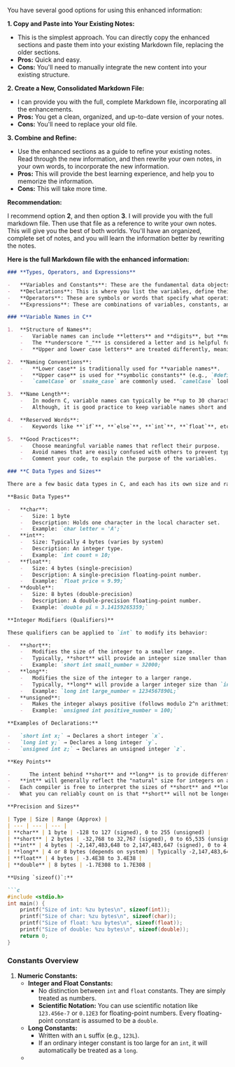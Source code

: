 You have several good options for using this enhanced information:

**1. Copy and Paste into Your Existing Notes:**

* This is the simplest approach. You can directly copy the enhanced sections and paste them into your existing Markdown file, replacing the older sections.
* **Pros:** Quick and easy.
* **Cons:** You'll need to manually integrate the new content into your existing structure.

**2. Create a New, Consolidated Markdown File:**

* I can provide you with the full, complete Markdown file, incorporating all the enhancements.
* **Pros:** You get a clean, organized, and up-to-date version of your notes.
* **Cons:** You'll need to replace your old file.

**3. Combine and Refine:**

* Use the enhanced sections as a guide to refine your existing notes. Read through the new information, and then rewrite your own notes, in your own words, to incorporate the new information.
* **Pros:** This will provide the best learning experience, and help you to memorize the information.
* **Cons:** This will take more time.

**Recommendation:**

I recommend option **2**, and then option **3**. I will provide you with the full markdown file. Then use that file as a reference to write your own notes. This will give you the best of both worlds. You'll have an organized, complete set of notes, and you will learn the information better by rewriting the notes.

**Here is the full Markdown file with the enhanced information:**

```markdown
### **Types, Operators, and Expressions**

-   **Variables and Constants**: These are the fundamental data objects that a program works with. Variables store values that can change during program execution, while constants hold fixed values.
-   **Declarations**: This is where you list the variables, define their types, and sometimes set their initial values. Proper declarations ensure the compiler knows how to allocate memory and interpret the data.
-   **Operators**: These are symbols or words that specify what operations to perform on variables and constants. C provides a rich set of operators, including arithmetic, relational, logical, bitwise, and assignment operators.
-   **Expressions**: These are combinations of variables, constants, and operators, used to produce new values. Understanding how expressions are evaluated is crucial for writing correct and efficient code.

### **Variable Names in C**

1.  **Structure of Names**:
    -   Variable names can include **letters** and **digits**, but **must start with a letter** or an underscore.
    -   The **underscore "_"** is considered a letter and is helpful for improving readability in long names (e.g., `total_sales`, `user_input`).
    -   **Upper and lower case letters** are treated differently, meaning `myVar` and `myvar` are distinct names (C is case-sensitive).

2.  **Naming Conventions**:
    -   **Lower case** is traditionally used for **variable names**.
    -   **Upper case** is used for **symbolic constants** (e.g., `#define MAX_VALUE 100`).
    -   `camelCase` or `snake_case` are commonly used. `camelCase` looks like: `myVariableName` and `snake_case` looks like: `my_variable_name`

3.  **Name Length**:
    -   In modern C, variable names can typically be **up to 30 characters long** and are treated as unique.
    -   Although, it is good practice to keep variable names short and concise, while still being descriptive.

4.  **Reserved Words**:
    -   Keywords like **`if`**, **`else`**, **`int`**, **`float`**, etc., **cannot** be used as variable names. They are reserved by the language and must be written in **lower case**.

5.  **Good Practices**:
    -   Choose meaningful variable names that reflect their purpose.
    -   Avoid names that are easily confused with others to prevent typographical errors.
    -   Comment your code, to explain the purpose of the variables.

### **C Data Types and Sizes**

There are a few basic data types in C, and each has its own size and range. Below is a breakdown of the common types:

**Basic Data Types**

-   **char**:
    -   Size: 1 byte
    -   Description: Holds one character in the local character set.
    -   Example: `char letter = 'A';`
-   **int**:
    -   Size: Typically 4 bytes (varies by system)
    -   Description: An integer type.
    -   Example: `int count = 10;`
-   **float**:
    -   Size: 4 bytes (single-precision)
    -   Description: A single-precision floating-point number.
    -   Example: `float price = 9.99;`
-   **double**:
    -   Size: 8 bytes (double-precision)
    -   Description: A double-precision floating-point number.
    -   Example: `double pi = 3.14159265359;`

**Integer Modifiers (Qualifiers)**

These qualifiers can be applied to `int` to modify its behavior:

-   **short**:
    -   Modifies the size of the integer to a smaller range.
    -   Typically, **short** will provide an integer size smaller than or equal to `int`.
    -   Example: `short int small_number = 32000;`
-   **long**:
    -   Modifies the size of the integer to a larger range.
    -   Typically, **long** will provide a larger integer size than `int`.
    -   Example: `long int large_number = 1234567890L;`
-   **unsigned**:
    -   Makes the integer always positive (follows modulo 2^n arithmetic).
    -   Example: `unsigned int positive_number = 100;`

**Examples of Declarations:**

-   `short int x;` → Declares a short integer `x`.
-   `long int y;` → Declares a long integer `y`.
-   `unsigned int z;` → Declares an unsigned integer `z`.

**Key Points**

-      The intent behind **short** and **long** is to provide different lengths for integers where practical.
-   **int** will generally reflect the "natural" size for integers on a given machine.
-   Each compiler is free to interpret the sizes of **short** and **long** based on the underlying hardware.
-   What you can reliably count on is that **short** will not be longer than **long**.

**Precision and Sizes**

| Type | Size | Range (Approx) |
| --- | --- | --- |
| **char** | 1 byte | -128 to 127 (signed), 0 to 255 (unsigned) |
| **short** | 2 bytes | -32,768 to 32,767 (signed), 0 to 65,535 (unsigned) |
| **int** | 4 bytes | -2,147,483,648 to 2,147,483,647 (signed), 0 to 4,294,967,295 (unsigned) |
| **long** | 4 or 8 bytes (depends on system) | Typically -2,147,483,648 to 2,147,483,647 (signed), 0 to 4,294,967,295 (unsigned) |
| **float** | 4 bytes | -3.4E38 to 3.4E38 |
| **double** | 8 bytes | -1.7E308 to 1.7E308 |

**Using `sizeof()`:**

```c
#include <stdio.h>
int main() {
    printf("Size of int: %zu bytes\n", sizeof(int));
    printf("Size of char: %zu bytes\n", sizeof(char));
    printf("Size of float: %zu bytes\n", sizeof(float));
    printf("Size of double: %zu bytes\n", sizeof(double));
    return 0;
}
```

### **Constants Overview**

1.  **Numeric Constants:**
    -   **Integer and Float Constants:**
        -   No distinction between `int` and `float` constants. They are simply treated as numbers.
        -   **Scientific Notation:** You can use scientific notation like `123.456e-7` or `0.12E3` for floating-point numbers. Every floating-point constant is assumed to be a `double`.
    -   **Long Constants:**
        -   Written with an `L` suffix (e.g., `123L`).
        -   If an ordinary integer constant is too large for an `int`, it will automatically be treated as a `long`.
    -   
